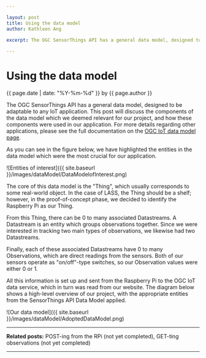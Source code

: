 ```yaml
--- 

layout: post
title: Using the data model
author: Kathleen Ang

excerpt: The OGC SensorThings API has a general data model, designed to be adaptable to any IoT application. This post will discuss the components of the data model which we deemed relevant for our project, and how these components were used in our application.
 
---
```

# Using the data model
<p class='blog-post-meta'>{{ page.date | date: "%Y-%m-%d" }} by {{ page.author }}</p>

The OGC SensorThings API has a general data model, designed to be adaptable to any IoT application. This post will discuss the components of the data model which we deemed relevant for our project, and how these components were used in our application. For more details regarding other applications, please see the full documentation on the [OGC IoT data model page](http://ogc-iot.github.io/ogc-iot-api/datamodel.html).

As you can see in the figure below, we have highlighted the entities in the data model which were the most crucial for our application. 

![Entities of interest]({{ site.baseurl }}/images/dataModel/DataModelofInterest.png)

The core of this data model is the "Thing", which usually corresponds to some real-world object. In the case of LASS, the Thing should be a shelf; however, in the proof-of-concept phase, we decided to identify the Raspberry Pi as our Thing.

From this Thing, there can be 0 to many associated Datastreams. A Datastream is an entity which groups observations together. Since we were interested in tracking two main types of observations, we likewise had two Datastreams.

Finally, each of these associated Datastreams have 0 to many Observations, which are direct readings from the sensors. Both of our sensors operate as "on/off"-type switches, so our Observation values were either 0 or 1.

All this information is set up and sent from the Raspberry Pi to the OGC IoT data service, which in turn was read from our website. The diagram below shows a high-level overview of our project, with the appropriate entities from the SensorThings API Data Model applied.

![Our data model]({{ site.baseurl }}/images/dataModel/AdoptedDataModel.png)

* * *

**Related posts:** POST-ing from the RPi (not yet completed), GET-ting observations (not yet completed)

* * *
